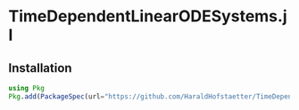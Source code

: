 # TimeDependentLinearODESystems.jl

## Installation

```julia
using Pkg
Pkg.add(PackageSpec(url="https://github.com/HaraldHofstaetter/TimeDependentLinearODESystems.jl"))
```
